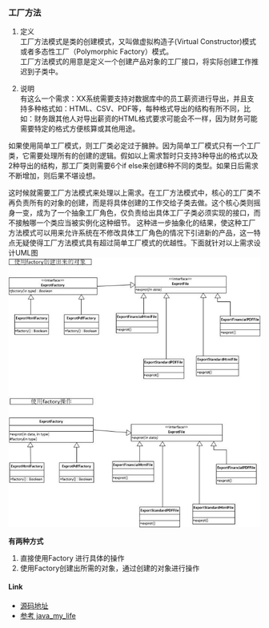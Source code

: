 ### 工厂方法
1. 定义  
工厂方法模式是类的创建模式，又叫做虚拟构造子(Virtual Constructor)模式或者多态性工厂（Polymorphic Factory）模式。  
工厂方法模式的用意是定义一个创建产品对象的工厂接口，将实际创建工作推迟到子类中。  

2. 说明  
有这么一个需求：XX系统需要支持对数据库中的员工薪资进行导出，并且支持多种格式如：HTML、CSV、PDF等，每种格式导出的结构有所不同，比如：财务跟其他人对导出薪资的HTML格式要求可能会不一样，因为财务可能需要特定的格式方便核算或其他用途。  

如果使用简单工厂模式，则工厂类必定过于臃肿。因为简单工厂模式只有一个工厂类，它需要处理所有的创建的逻辑。假如以上需求暂时只支持3种导出的格式以及2种导出的结构，那工厂类则需要6个if else来创建6种不同的类型。如果日后需求不断增加，则后果不堪设想。  

这时候就需要工厂方法模式来处理以上需求。在工厂方法模式中，核心的工厂类不再负责所有的对象的创建，而是将具体创建的工作交给子类去做。这个核心类则摇身一变，成为了一个抽象工厂角色，仅负责给出具体工厂子类必须实现的接口，而不接触哪一个类应当被实例化这种细节。
这种进一步抽象化的结果，使这种工厂方法模式可以用来允许系统在不修改具体工厂角色的情况下引进新的产品，这一特点无疑使得工厂方法模式具有超过简单工厂模式的优越性。下面就针对以上需求设计UML图
![factorymethod](factorymethod.jpg)

**有两种方式**    
1) 直接使用Factory 进行具体的操作  
2) 使用Factory创建出所需的对象，通过创建的对象进行操作   

#### Link
- [源码地址](https://github.com/dzhai/Demo/tree/master/Designpattern/src/com/d/factory/factorymethod)
- [参考 java_my_life](http://www.cnblogs.com/java-my-life/archive/2012/03/25/2416227.html)
